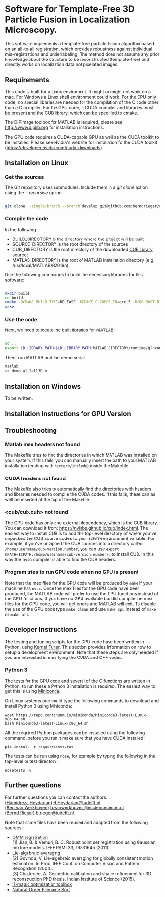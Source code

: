 # Software for Template-Free 3D Particle Fusion in Localization Microscopy.

This software implements a template-free particle fusion algorithm based on 
an all-to-all registration, which provides robustness against individual 
mis-registrations and underlabeling. The method does not assume any prior
knowledge about the structure to be reconstructed (template-free) and directly
works on localization data not pixelated images.

## Requirements

This code is built for a Linux enviroment. It might or might not work on a mac. 
For Windows a Linux shell environment could work.
For the CPU only code, no special libaries are needed for the compilation of 
the C code other than a C compiler.
For the GPU code, a CUDA compiler and libraries must be present and the 
CUB library, which can be specified to cmake. 

The DIPImage toolbox for MATLAB is required, please see http://www.diplib.org 
for installation instructions. 

The GPU code requires a CUDA-capable GPU as well as the CUDA toolkit to be 
installed. Please see Nvidia's website for installation fo the CUDA toolkit 
(https://developer.nvidia.com/cuda-downloads).

## Installation on Linux

### Get the sources

The Git repository uses submodules. Include them in a _git clone_ action using the _--recursive_ option.
```bash

git clone --single-branch --branch develop git@github.com:berndrieger/alltoall3D.git --recursive
````
### Compile the code
In the following

- BUILD_DIRECTORY is the directory where the project will be built
- SOURCE_DIRECTORY is the root directory of the sources
- CUB_DIRECTORY is the root directory of the downloaded [CUB library](https://nvlabs.github.io/cub/) sources
- MATLAB_DIRECTORY is the root of MATLAB installation directory (e.g. /usr/local/MATLAB/R2019a)

Use the following commands to build the necessary libraries for this software:

```bash

mkdir build
cd build
cmake -DCMAKE_BUILD_TYPE=RELEASE -DCMAKE_C_COMPILER=gcc-5 -DCUB_ROOT_DIR=CUB_DIRECTORY SOURCE_DIRECTORY
make
````
### Use the code
Next, we need to locate the built libraries for MATLAB:
```bash

cd ..
export LD_LIBRARY_PATH=$LD_LIBRARY_PATH:MATLAB_DIRECTORY/runtime/glnxa64:MATLAB_DIRECTORY/bin/glnxa64:MATLAB_DIRECTORY/sys/os/glnxa64:MATLAB_DIRECTORY/sys/opengl/lib/glnxa64:BUILD_DIRECTORY/mex
``` 
Then, run MATLAB and the demo script
```bash
matlab
>> demo_all2all3D.m
```
## Installation on Windows

To be written.

## Installation instructions for GPU Version


## Troubleshooting

### Matlab mex headers not found

The Makefile tries to find the directories in which MATLAB was installed on 
your system. If this fails, you can manually insert the path to your MATLAB 
installation (ending with `/extern/include`) inside the Makefile. 

### CUDA headers not found

The Makefile also tries to automatically find the directories with headers 
and libraries needed to compile the CUDA codes. If this fails, these can as well be 
inserted at the top of the Makefile.

### <cub/cub.cuh> not found

The GPU code has only one external dependency, which is the CUB library. You 
can download it from: https://nvlabs.github.io/cub/index.html. The easiest 
way to install CUB is to add the top-level directory of where you've 
unpacked the CUB source codes to your ``$CPATH`` environment variable. For 
example, if you've unzipped the CUB sources into a directory called 
``/home/username/cub-version.number``, you can use 
``export CPATH=$CPATH:/home/username/cub-version.number/:`` to install CUB. In this way the 
nvcc compiler is able to find the CUB headers.

### Program tries to run GPU code when no GPU is present

Note that the mex files for the GPU code will be produced by `make` if your 
machine has `nvcc`. Once the mex files for the GPU code have been produced, 
the MATLAB code will prefer to use the GPU functions instead of the CPU 
functions. If you have no GPU available but did compile the mex files for 
the GPU code, you will get errors and MATLAB will exit. To disable the use 
of the GPU code type `make clean` and use `make cpu` instead of `make` or 
`make all`.

## Developer instructions

The testing and tuning scripts for the GPU code have been written in Python, 
using [Kernel Tuner](https://github.com/benvanwerkhoven/kernel_tuner). This 
section provides information on how to setup a development environment. Note 
that these steps are only needed if you are interested in modifying the CUDA 
and C++ codes.

### Python 3

The tests for the GPU code and several of the C functions are written in 
Python, to run these a Python 3 installation is required. The easiest way to 
get this is using [Miniconda](https://conda.io/miniconda.html).

On Linux systems one could type the following commands to download and 
install Python 3 using Miniconda:
```
wget https://repo.continuum.io/miniconda/Miniconda3-latest-Linux-x86_64.sh
bash Miniconda3-latest-Linux-x86_64.sh
```

All the required Python packages can be installed using the following command,
before you run it make sure that you have CUDA installed:
```
pip install -r requirements.txt
```

The tests can be run using ``nose``, for example by typing the following in 
the top-level or test directory:
```
nosetests -v
```

## Further questions

For further questions you can contact the authors:  
[(Hamidreza Heydarian)](https://github.com/hrheydarian) <H.Heydarian@tudelft.nl>   
[(Ben van Werkhoven)](https://github.com/benvanwerkhoven) <b.vanwerkhoven@esciencecenter.nl>  
[(Bernd Rieger)](https://github.com/berndrieger) <b.rieger@tudelft.nl>  

Note that some files have been reused and adapted from the following sources:  

- [GMM registration](https://github.com/bing-jian/gmmreg)    
	[1] Jian, B. & Vemuri, B. C. Robust point set registration using Gaussian 
    mixture models. IEEE PAMI 33, 16331645 (2011).
- [Lie-algebraic averaging](http://www.ee.iisc.ac.in/labs/cvl/research/rotaveraging/)  
    [2] Govindu, V. Lie-algebraic averaging for globally consistent motion estimation. 
    In Proc. IEEE Conf. on Computer Vision and Pattern Recognition (2004).  
    [3] Chatterjee, A. Geometric calibration and shape refinement for 3D reconstruction
    PhD thesis. Indian Institute of Science (2015).
- [l1-magic optimization toolbox](https://statweb.stanford.edu/~candes/l1magic/)    
- [Natural-Order Filename Sort](https://nl.mathworks.com/matlabcentral/fileexchange/47434-natural-order-filename-sort) 